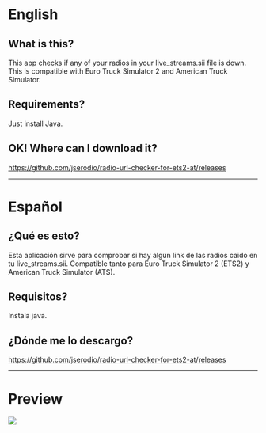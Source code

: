 # English
## What is this?
This app checks if any of your radios in your live_streams.sii file is down. This is compatible with Euro Truck Simulator 2 and American Truck Simulator.
## Requirements?
Just install Java.
## OK! Where can I download it?
https://github.com/jserodio/radio-url-checker-for-ets2-at/releases
***
# Español
## ¿Qué es esto?
Esta aplicación sirve para comprobar si hay algún link de las radios caido en tu live_streams.sii. Compatible tanto para Euro Truck Simulator 2 (ETS2) y American Truck Simulator (ATS).
## Requisitos?
Instala java.
## ¿Dónde me lo descargo?
https://github.com/jserodio/radio-url-checker-for-ets2-at/releases
***
# Preview
![](http://images.akamai.steamusercontent.com/ugc/313367698742855526/19BA8EB2BA704A5976BD29AD6D45B2ED1C9D904C/)
